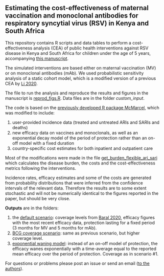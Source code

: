 ## Estimating the cost-effectiveness of maternal vaccination and monoclonal antibodies for respiratory syncytial virus (RSV) in Kenya and South Africa

This repository contains R scripts and data tables to perform a cost-effectiveness analysis (CEA) of public health interventions against RSV disease in Kenya and South Africa for children under the age of 5 years, accompanying [this manuscript](https://www.medrxiv.org/content/10.1101/2022.09.09.22279780v2). 

The simulated interventions are based either on maternal vaccination (MV) or on monoclonal antibodies (mAb).
We used probabilistic sensitivity analysis of a static cohort model, which is a modified version of a previous CEA by [Li 2020](https://bmcmedicine.biomedcentral.com/articles/10.1186/s12916-020-01537-6).

The file to run the analysis and reproduce the results and figures in the manuscript is [reprod_figs.R](https://github.com/mbkoltai/RSV-CEA-Kenya-South-Africa/blob/master/reprod_figs.R). Data files are in the folder *custom_input*.

The code is based on the [previously developed R package McMarcel](https://zenodo.org/record/3663447), which was modified to include:
1) user-provided incidence data (treated and untreated ARIs and SARIs and deaths)
2) new efficacy data on vaccines and monoclonals, as well as an exponential decay model of the period of protection rather than an on-off model with a fixed duration
3) country-specific cost estimates for both inpatient and outpatient care

Most of the modifications were made in the file [get_burden_flexible_ari_sari](https://github.com/mbkoltai/RSV-CEA-Kenya-South-Africa/blob/master/functions/get_burden_flexible_ari_sari.R) which calculates the disease burden, the costs and the cost-effectiveness metrics following the interventions.

Incidence rates, efficacy estimates and some of the costs are generated from probability distributions that were inferred from the confidence intervals of the relevant data. Therefore the results are to some extent stochastic and will not be numerically identical to the figures reported in the paper, but should be very close.

**Outputs** are in the folders:  
1) the [default scenario](https://github.com/mbkoltai/RSV-CEA-Kenya-South-Africa/tree/master/output/cea_plots/SA_ILI_broader_coverage_ANC_effic_betafit_2022): coverage levels from [Baral 2020](https://journals.plos.org/plosone/article?id=10.1371/journal.pone.0237718), efficacy figures with the most recent efficacy data, protection lasting for a fixed period (3 months for MV and 5 months for mAb).
2) [BCG coverage scenario](https://github.com/mbkoltai/RSV-CEA-Kenya-South-Africa/tree/master/output/cea_plots/SA_ILI_broader_coverage_BCG_effic_betafit_2022): same as previous scenario, but higher coverage level.
2) [exponential waning model](https://github.com/mbkoltai/RSV-CEA-Kenya-South-Africa/tree/master/output/cea_plots/SA_ILI_broader_expwaning_coverage_ANC_effic_betafit_2022): instead of an on-off model of protection, the efficacy wanes exponentially with a time-average equal to the reported mean efficacy over the period of protection. Coverage as in scenario #1.

For questions or problems please post an issue or send an email ([to the authors](https://www.lshtm.ac.uk/aboutus/people/koltai.mihaly)).
